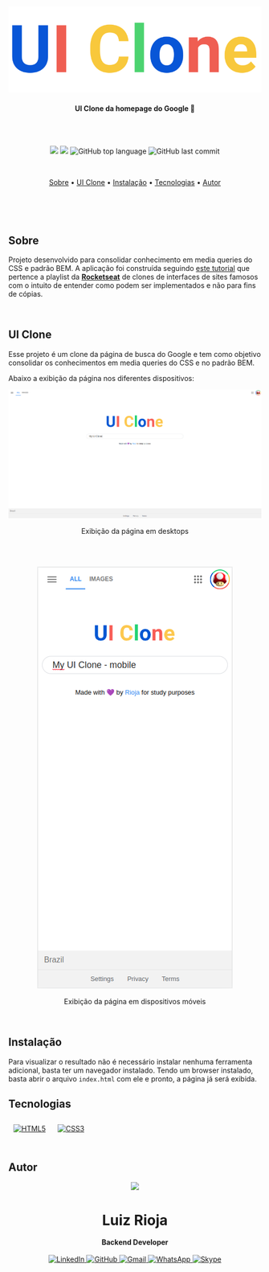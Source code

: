 <div align="center">
  <img src="./assets/logo.svg" alt="Logo"/>
<h4 align="center">
UI Clone da homepage do Google 🙂
</h4>
</div>

<br><br>

<p align="center">
  <img src="https://img.shields.io/static/v1?label=UI&message=Clone&color=blueviolet&style=for-the-badge"/>
  <img src="https://img.shields.io/github/license/MrRioja/clone-google?color=blueviolet&logo=License&style=for-the-badge"/>
  <img alt="GitHub top language" src="https://img.shields.io/github/languages/top/MrRioja/clone-google?color=blueviolet&logo=CSS3&logoColor=white&style=for-the-badge">
  <img alt="GitHub last commit" src="https://img.shields.io/github/last-commit/MrRioja/clone-google?color=blueviolet&style=for-the-badge">
</p>
<br>

<p align="center">
  <a href="#sobre">Sobre</a> •
  <a href="#ui-clone">UI Clone</a> •
  <a href="#instalação">Instalação</a> •
  <a href="#tecnologias">Tecnologias</a> •
  <a href="#autor">Autor</a>  
</p>

<br><br><br>

## Sobre

<p>
  Projeto desenvolvido para consolidar conhecimento em media queries do CSS e padrão BEM. A aplicação foi construída seguindo <a href="https://youtu.be/KgjzE1Sxtq0?list=PL85ITvJ7FLohTZv9cC5-PrZ39Q3cugWqp" >este tutorial</a> que pertence a playlist da <strong><a href="https://rocketseat.com.br/">Rocketseat</a></strong> de clones de interfaces de sites famosos com o intuito de entender como podem ser implementados e não para fins de cópias.
</p>
<br>

## UI Clone

Esse projeto é um clone da página de busca do Google e tem como objetivo consolidar os conhecimentos em media queries do CSS e no padrão BEM.

Abaixo a exibição da página nos diferentes dispositivos:

<div align='center'>
  <img src="./readme/print.png" alt="Tela em desktops"/>
  <p>Exibição da página em desktops</p>
</div>

<br><br>

<div align='center'>
  <img src="./readme/print mobile.png" alt="Tela em dispositivos móveis"/>
  <p>Exibição da página em dispositivos móveis</p>
</div>

<br>

## Instalação

Para visualizar o resultado não é necessário instalar nenhuma ferramenta adicional, basta ter um navegador instalado. Tendo um browser instalado, basta abrir o arquivo `index.html` com ele e pronto, a página já será exibida.
<br>

## Tecnologias

<div>  
<a href="https://en.wikipedia.org/wiki/HTML5" target="_blank"><img style="margin: 10px" src="https://profilinator.rishav.dev/skills-assets/html5-original-wordmark.svg" alt="HTML5" height="75" /></a>  
<a href="https://www.w3schools.com/css/" target="_blank"><img style="margin: 10px" src="https://profilinator.rishav.dev/skills-assets/css3-original-wordmark.svg" alt="CSS3" height="75" /></a>  
</div>
<br>

## Autor

<div align="center">
<img src="https://images.weserv.nl/?url=avatars.githubusercontent.com/u/55336456?v=4&h=100&w=100&fit=cover&mask=circle&maxage=7d" />
<h1>Luiz Rioja</h1>
<strong>Backend Developer</strong>
<br/>
<br/>

<a href="https://linkedin.com/in/luizrioja" target="_blank">
<img alt="LinkedIn" src="https://img.shields.io/badge/linkedin-%230077B5.svg?style=for-the-badge&logo=linkedin&logoColor=white"/>
</a>

<a href="https://github.com/mrrioja" target="_blank">
<img alt="GitHub" src="https://img.shields.io/badge/github-%23121011.svg?style=for-the-badge&logo=github&logoColor=white"/>
</a>

<a href="mailto:lulyrioja@gmail.com?subject=Fala%20Dev" target="_blank">
<img alt="Gmail" src="https://img.shields.io/badge/Gmail-D14836?style=for-the-badge&logo=gmail&logoColor=white" />
</a>

<a href="https://api.whatsapp.com/send?phone=5511933572652" target="_blank">
<img alt="WhatsApp" src="https://img.shields.io/badge/WhatsApp-25D366?style=for-the-badge&logo=whatsapp&logoColor=white"/>
</a>

<a href="https://join.skype.com/invite/tvBbOq03j5Uu" target="_blank">
<img alt="Skype" src="https://img.shields.io/badge/SKYPE-%2300AFF0.svg?style=for-the-badge&logo=Skype&logoColor=white"/>
</a>

<br/>
<br/>
</div>
